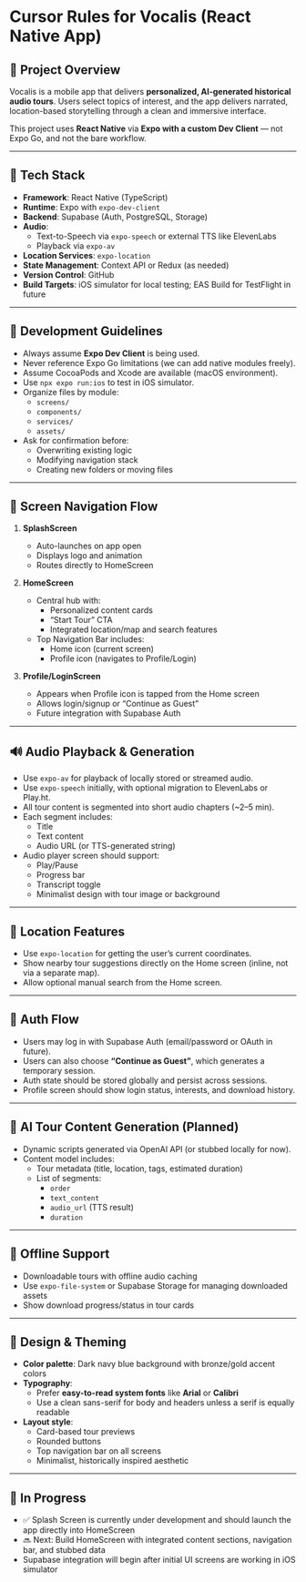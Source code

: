 # Cursor Rules for Vocalis (React Native App)

## 📱 Project Overview

Vocalis is a mobile app that delivers **personalized, AI-generated historical audio tours**. Users select topics of interest, and the app delivers narrated, location-based storytelling through a clean and immersive interface.

This project uses **React Native** via **Expo with a custom Dev Client** — not Expo Go, and not the bare workflow.

---

## 🧱 Tech Stack

- **Framework**: React Native (TypeScript)
- **Runtime**: Expo with `expo-dev-client`
- **Backend**: Supabase (Auth, PostgreSQL, Storage)
- **Audio**:
  - Text-to-Speech via `expo-speech` or external TTS like ElevenLabs
  - Playback via `expo-av`
- **Location Services**: `expo-location`
- **State Management**: Context API or Redux (as needed)
- **Version Control**: GitHub
- **Build Targets**: iOS simulator for local testing; EAS Build for TestFlight in future

---

## 🔧 Development Guidelines

- Always assume **Expo Dev Client** is being used.
- Never reference Expo Go limitations (we can add native modules freely).
- Assume CocoaPods and Xcode are available (macOS environment).
- Use `npx expo run:ios` to test in iOS simulator.
- Organize files by module: 
  - `screens/`
  - `components/`
  - `services/`
  - `assets/`
- Ask for confirmation before:
  - Overwriting existing logic
  - Modifying navigation stack
  - Creating new folders or moving files

---

## 🧭 Screen Navigation Flow

1. **SplashScreen**
   - Auto-launches on app open
   - Displays logo and animation
   - Routes directly to HomeScreen

2. **HomeScreen**
   - Central hub with:
     - Personalized content cards
     - “Start Tour” CTA
     - Integrated location/map and search features
   - Top Navigation Bar includes:
     - Home icon (current screen)
     - Profile icon (navigates to Profile/Login)

3. **Profile/LoginScreen**
   - Appears when Profile icon is tapped from the Home screen
   - Allows login/signup or “Continue as Guest”
   - Future integration with Supabase Auth

---

## 🔊 Audio Playback & Generation

- Use `expo-av` for playback of locally stored or streamed audio.
- Use `expo-speech` initially, with optional migration to ElevenLabs or Play.ht.
- All tour content is segmented into short audio chapters (~2–5 min).
- Each segment includes:
  - Title
  - Text content
  - Audio URL (or TTS-generated string)
- Audio player screen should support:
  - Play/Pause
  - Progress bar
  - Transcript toggle
  - Minimalist design with tour image or background

---

## 📍 Location Features

- Use `expo-location` for getting the user’s current coordinates.
- Show nearby tour suggestions directly on the Home screen (inline, not via a separate map).
- Allow optional manual search from the Home screen.

---

## 🔐 Auth Flow

- Users may log in with Supabase Auth (email/password or OAuth in future).
- Users can also choose **“Continue as Guest”**, which generates a temporary session.
- Auth state should be stored globally and persist across sessions.
- Profile screen should show login status, interests, and download history.

---

## 🧠 AI Tour Content Generation (Planned)

- Dynamic scripts generated via OpenAI API (or stubbed locally for now).
- Content model includes:
  - Tour metadata (title, location, tags, estimated duration)
  - List of segments:
    - `order`
    - `text_content`
    - `audio_url` (TTS result)
    - `duration`

---

## 💾 Offline Support

- Downloadable tours with offline audio caching
- Use `expo-file-system` or Supabase Storage for managing downloaded assets
- Show download progress/status in tour cards

---

## 🎨 Design & Theming

- **Color palette**: Dark navy blue background with bronze/gold accent colors
- **Typography**:
  - Prefer **easy-to-read system fonts** like **Arial** or **Calibri**
  - Use a clean sans-serif for body and headers unless a serif is equally readable
- **Layout style**:
  - Card-based tour previews
  - Rounded buttons
  - Top navigation bar on all screens
  - Minimalist, historically inspired aesthetic

---

## 🧪 In Progress

- ✅ Splash Screen is currently under development and should launch the app directly into HomeScreen
- 🔜 Next: Build HomeScreen with integrated content sections, navigation bar, and stubbed data
- Supabase integration will begin after initial UI screens are working in iOS simulator

